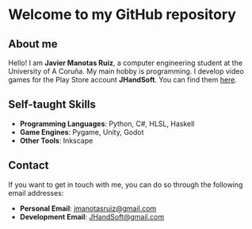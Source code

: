 # Welcome to my GitHub repository

## About me

Hello! I am **Javier Manotas Ruiz**, a computer engineering student at the University of A Coruña.
My main hobby is programming.
I develop video games for the Play Store account **JHandSoft**. You can find them [here](https://play.google.com/store/search?q=JHandSoft&c=apps&hl=es).

## Self-taught Skills

- **Programming Languages**: Python, C#, HLSL, Haskell
- **Game Engines**: Pygame, Unity, Godot
- **Other Tools**: Inkscape

## Contact

If you want to get in touch with me, you can do so through the following email addresses:

- **Personal Email**: jmanotasruiz@gmail.com
- **Development Email**: JHandSoft@gmail.com
